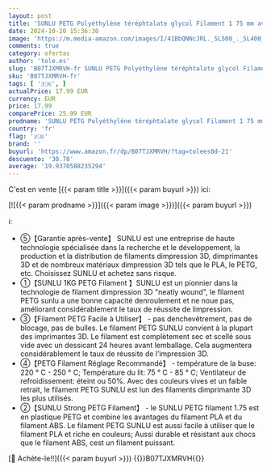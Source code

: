 ```yaml
---
layout: post
title: 'SUNLU PETG Polyéthylène téréphtalate glycol Filament 1 75 mm avec rouleau de mise à niveau SUNLU de 1 kg  précision dimensionnelle +/- 0 02 mm  pour la plupart des imprimantes 3D FDM  noir'
date: 2024-10-20 15:36:30
image: 'https://m.media-amazon.com/images/I/41BbQNNcJRL._SL500_._SL400_.jpg'
comments: true
category: ofertas
author: 'tole.es'
slug: 'B07TJXMRVH-fr SUNLU PETG Polyéthylène téréphtalate glycol Filament 1 75...'
sku: 'B07TJXMRVH-fr'
tags: [ '🇫🇷', ]
actualPrice: 17.99 EUR
currency: EUR
price: 17.99
comparePrice: 25.99 EUR
prodname: 'SUNLU PETG Polyéthylène téréphtalate glycol Filament 1 75 mm avec rouleau de mise à niveau SUNLU de 1 kg  précision dimensionnelle +/- 0 02 mm  pour la plupart des imprimantes 3D FDM  noir'
country: 'fr'
flag: '🇫🇷'
brand: ''
buyurl: 'https://www.amazon.fr/dp/B07TJXMRVH/?tag=tolees0d-21'
descuento: '30.78'
average: '19.9370588235294'
---
```


C'est en vente [{{< param title >}}]({{< param buyurl >}}) ici:

[![{{< param prodname >}}]({{< param image >}})]({{< param buyurl >}})

ℹ️:

- ⑤【Garantie après-vente】 SUNLU est une entreprise de haute technologie spécialisée dans la recherche et le développement, la production et la distribution de filaments dimpression 3D, dimprimantes 3D et de nombreux matériaux dimpression 3D tels que le PLA, le PETG, etc. Choisissez SUNLU et achetez sans risque.
- ①【SUNLU 1KG PETG Filament 】SUNLU est un pionnier dans la technologie de filament dimpression 3D "neatly wound", le filament PETG sunlu a une bonne capacité denroulement et ne noue pas, améliorant considérablement le taux de réussite de limpression.
- ③【Filament PETG Facile à Utiliser】 - pas denchevêtrement, pas de blocage, pas de bulles. Le filament PETG SUNLU convient à la plupart des imprimantes 3D. Le filament est complètement sec et scellé sous vide avec un dessicant 24 heures avant lemballage. Cela augmentera considérablement le taux de réussite de l’impression 3D.
- ④【PETG Filament Réglage Recommandé】 - température de la buse: 220 ° C - 250 ° C; Température du lit: 75 ° C - 85 ° C; Ventilateur de refroidissement: éteint ou 50%. Avec des couleurs vives et un faible retrait, le filament PETG SUNLU est lun des filaments dimprimante 3D les plus utilisés.
- ②【SUNLU Strong PETG Filament】 - le SUNLU PETG filament 1.75 est en plastique PETG et combine les avantages du filament PLA et du filament ABS. Le filament PETG SUNLU est aussi facile à utiliser que le filament PLA et riche en couleurs; Aussi durable et résistant aux chocs que le filament ABS, cest un filament puissant.

[🛒 Achète-le!!]({{< param buyurl >}})
{{<world>}}B07TJXMRVH{{</world>}}
